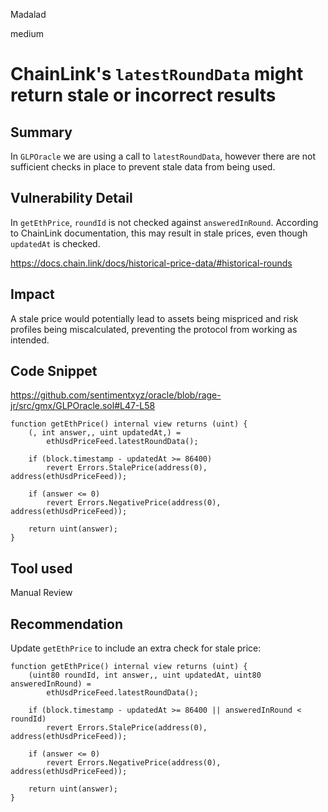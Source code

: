 Madalad

medium

# ChainLink's `latestRoundData` might return stale or incorrect results

## Summary
In `GLPOracle` we are using a call to `latestRoundData`, however there are not sufficient checks in place to prevent stale data from being used.

## Vulnerability Detail
In `getEthPrice`, `roundId` is not checked against `answeredInRound`. According to ChainLink documentation, this may result in stale prices, even though `updatedAt` is checked.

https://docs.chain.link/docs/historical-price-data/#historical-rounds

## Impact
A stale price would potentially lead to assets being mispriced and risk profiles being miscalculated, preventing the protocol from working as intended.

## Code Snippet
https://github.com/sentimentxyz/oracle/blob/rage-jr/src/gmx/GLPOracle.sol#L47-L58
```solidity
function getEthPrice() internal view returns (uint) {
    (, int answer,, uint updatedAt,) =
        ethUsdPriceFeed.latestRoundData();

    if (block.timestamp - updatedAt >= 86400)
        revert Errors.StalePrice(address(0), address(ethUsdPriceFeed));

    if (answer <= 0)
        revert Errors.NegativePrice(address(0), address(ethUsdPriceFeed));

    return uint(answer);
}
```

## Tool used
Manual Review

## Recommendation
Update `getEthPrice` to include an extra check for stale price:
```solidity
function getEthPrice() internal view returns (uint) {
    (uint80 roundId, int answer,, uint updatedAt, uint80 answeredInRound) =
        ethUsdPriceFeed.latestRoundData();

    if (block.timestamp - updatedAt >= 86400 || answeredInRound < roundId)
        revert Errors.StalePrice(address(0), address(ethUsdPriceFeed));

    if (answer <= 0)
        revert Errors.NegativePrice(address(0), address(ethUsdPriceFeed));

    return uint(answer);
}
```